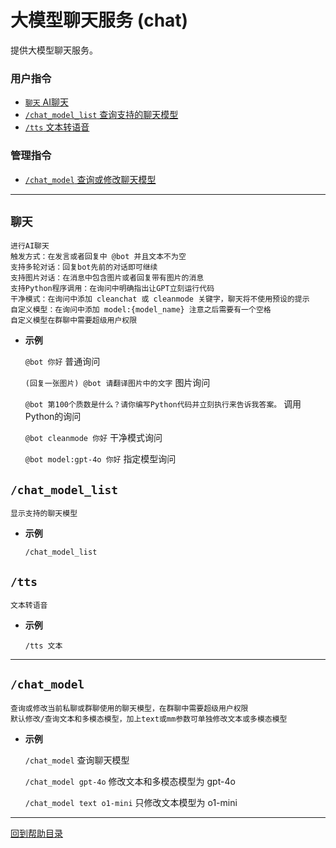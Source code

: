 # 大模型聊天服务 (chat)

提供大模型聊天服务。

### 用户指令

- [`聊天` AI聊天](#聊天)
- [`/chat_model_list` 查询支持的聊天模型](#chat_model_list)
- [`/tts` 文本转语音](#tts)

### 管理指令

- [`/chat_model` 查询或修改聊天模型](#chat_model)

---

##  `聊天`

```
进行AI聊天
触发方式：在发言或者回复中 @bot 并且文本不为空
支持多轮对话：回复bot先前的对话即可继续
支持图片对话：在消息中包含图片或者回复带有图片的消息
支持Python程序调用：在询问中明确指出让GPT立刻运行代码
干净模式：在询问中添加 cleanchat 或 cleanmode 关键字，聊天将不使用预设的提示
自定义模型：在询问中添加 model:{model_name} 注意之后需要有一个空格
自定义模型在群聊中需要超级用户权限
```

- **示例**

    `@bot 你好` 普通询问

    `(回复一张图片) @bot 请翻译图片中的文字` 图片询问

    `@bot 第100个质数是什么？请你编写Python代码并立刻执行来告诉我答案。` 调用Python的询问

    `@bot cleanmode 你好` 干净模式询问

    `@bot model:gpt-4o 你好` 指定模型询问


## `/chat_model_list`

```
显示支持的聊天模型
```

- **示例**

    `/chat_model_list`


## `/tts`

```
文本转语音
```

- **示例**

    `/tts 文本`


---

## `/chat_model`

```
查询或修改当前私聊或群聊使用的聊天模型，在群聊中需要超级用户权限
默认修改/查询文本和多模态模型，加上text或mm参数可单独修改文本或多模态模型
```

- **示例**

    `/chat_model` 查询聊天模型

    `/chat_model gpt-4o` 修改文本和多模态模型为 gpt-4o

    `/chat_model text o1-mini` 只修改文本模型为 o1-mini


--- 

[回到帮助目录](./main.md)
